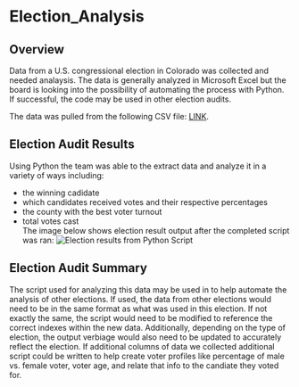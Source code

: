 # Election_Analysis
## Overview
Data from a U.S. congressional election in Colorado was collected and needed analaysis.  The data is generally analyzed in Microsoft Excel but the board is looking into the possibility of automating the process with Python.  If successful, the code may be used in other election audits.   

The data was pulled from the following CSV file: [LINK](Challenge\election_results.csv).

## Election Audit Results
Using Python the team was able to the extract data and analyze it in a variety of ways including:
- the winning cadidate
- which candidates received votes and their respective percentages
- the county with the best voter turnout
- total votes cast  
The image below shows election result output after the completed script was ran:
![Election results from Python Script](Challeng\results.png)



## Election Audit Summary
The script used for analyzing this data may be used in to help automate the analysis of other elections.  If used, the data from other elections would need to be in the same format as what was used in this election.  If not exactly the same, the script would need to be modified to reference the correct indexes within the new data.  Additionally, depending on the type of election, the output verbiage would also need to be updated to accurately reflect the election.  If additional columns of data we collected additional script could be written to help create voter profiles like percentage of male vs. female voter, voter age, and relate that info to the candiate they voted for.  

